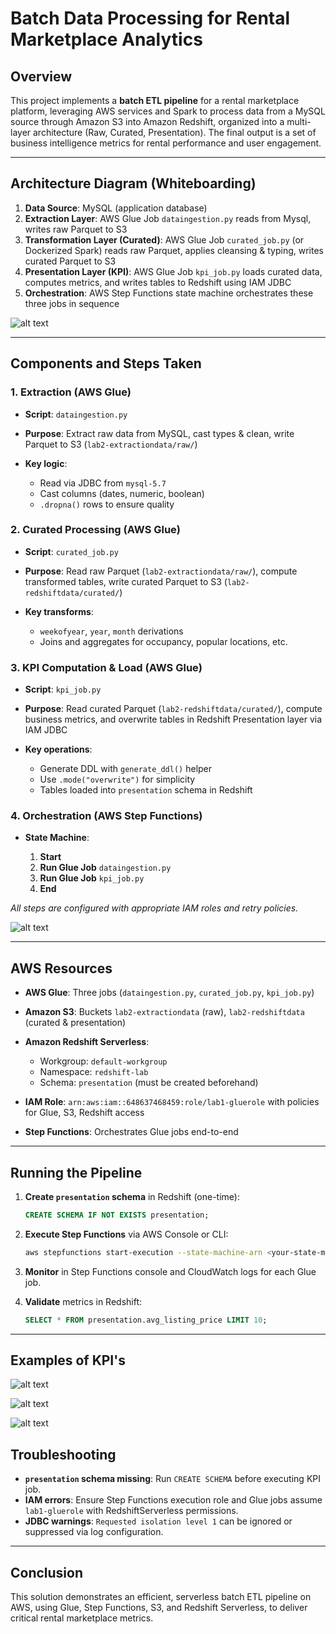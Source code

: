 # Batch Data Processing for Rental Marketplace Analytics

## Overview

This project implements a **batch ETL pipeline** for a rental marketplace platform, leveraging AWS services and Spark to process data from a MySQL source through Amazon S3 into Amazon Redshift, organized into a multi-layer architecture (Raw, Curated, Presentation). The final output is a set of business intelligence metrics for rental performance and user engagement.

---

## Architecture Diagram (Whiteboarding)

1. **Data Source**:  MySQL (application database)
2. **Extraction Layer**: AWS Glue Job `dataingestion.py` reads from Mysql, writes raw Parquet to S3
3. **Transformation Layer (Curated)**: AWS Glue Job `curated_job.py` (or Dockerized Spark) reads raw Parquet, applies cleansing & typing, writes curated Parquet to S3
4. **Presentation Layer (KPI)**: AWS Glue Job `kpi_job.py` loads curated data, computes metrics, and writes tables to Redshift using IAM JDBC
5. **Orchestration**: AWS Step Functions state machine orchestrates these three jobs in sequence


![alt text](image.png)

---

## Components and Steps Taken

### 1. Extraction (AWS Glue)

* **Script**: `dataingestion.py`
* **Purpose**: Extract raw data from MySQL, cast types & clean, write Parquet to S3 (`lab2-extractiondata/raw/`)
* **Key logic**:

  * Read via JDBC from `mysql-5.7`
  * Cast columns (dates, numeric, boolean)
  * `.dropna()` rows to ensure quality

### 2. Curated Processing (AWS Glue)

* **Script**: `curated_job.py`
* **Purpose**: Read raw Parquet (`lab2-extractiondata/raw/`), compute transformed tables, write curated Parquet to S3 (`lab2-redshiftdata/curated/`)
* **Key transforms**:

  * `weekofyear`, `year`, `month` derivations
  * Joins and aggregates for occupancy, popular locations, etc.

### 3. KPI Computation & Load (AWS Glue)

* **Script**: `kpi_job.py`
* **Purpose**: Read curated Parquet (`lab2-redshiftdata/curated/`), compute business metrics, and overwrite tables in Redshift Presentation layer via IAM JDBC
* **Key operations**:

  * Generate DDL with `generate_ddl()` helper
  * Use `.mode("overwrite")` for simplicity
  * Tables loaded into `presentation` schema in Redshift

### 4. Orchestration (AWS Step Functions)

* **State Machine**:

  1. **Start**
  2. **Run Glue Job** `dataingestion.py`
  3. **Run Glue Job** `kpi_job.py`
  4. **End**

*All steps are configured with appropriate IAM roles and retry policies.*

![alt text](<misc/Screenshot from 2025-06-18 15-34-49.png>)

---

## AWS Resources

* **AWS Glue**: Three jobs (`dataingestion.py`, `curated_job.py`, `kpi_job.py`)
* **Amazon S3**: Buckets `lab2-extractiondata` (raw), `lab2-redshiftdata` (curated & presentation)
* **Amazon Redshift Serverless**:

  * Workgroup: `default-workgroup`
  * Namespace: `redshift-lab`
  * Schema: `presentation` (must be created beforehand)
* **IAM Role**: `arn:aws:iam::648637468459:role/lab1-gluerole` with policies for Glue, S3, Redshift access
* **Step Functions**: Orchestrates Glue jobs end-to-end

---

## Running the Pipeline

1. **Create `presentation` schema** in Redshift (one-time):

   ```sql
   CREATE SCHEMA IF NOT EXISTS presentation;
   ```

2. **Execute Step Functions** via AWS Console or CLI:

   ```bash
   aws stepfunctions start-execution --state-machine-arn <your-state-machine-arn>
   ```

3. **Monitor** in Step Functions console and CloudWatch logs for each Glue job.

4. **Validate** metrics in Redshift:

   ```sql
   SELECT * FROM presentation.avg_listing_price LIMIT 10;
   ```

---

## Examples of KPI's

![alt text](<misc/Screenshot from 2025-06-18 15-33-27.png>)

![alt text](<misc/Screenshot from 2025-06-18 15-33-36.png>)

![alt text](<misc/Screenshot from 2025-06-18 15-34-04.png>)

## Troubleshooting

* **`presentation` schema missing**: Run `CREATE SCHEMA` before executing KPI job.
* **IAM errors**: Ensure Step Functions execution role and Glue jobs assume `lab1-gluerole` with RedshiftServerless permissions.
* **JDBC warnings**: `Requested isolation level 1` can be ignored or suppressed via log configuration.

---

## Conclusion

This solution demonstrates an efficient, serverless batch ETL pipeline on AWS, using Glue, Step Functions, S3, and Redshift Serverless, to deliver critical rental marketplace metrics.


